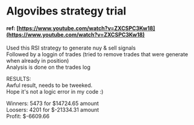# Algovibes strategy trial  

#### ref: [https://www.youtube.com/watch?v=ZXCSPC3Kw18](https://www.youtube.com/watch?v=ZXCSPC3Kw18)  
  
Used this RSI strategy to generate nuy & sell signals  
Followed by a loggin of trades (tried to remove trades that were generate when already in position)  
Analysis is done on the trades log  
  
RESULTS:  
Awful result, needs to be tweeked.  
Hope it's not a logic error in my code :)  
  
Winners: 5473 for $14724.65 amount  
Loosers: 4201 for $-21334.31 amount  
Profit: $-6609.66    

